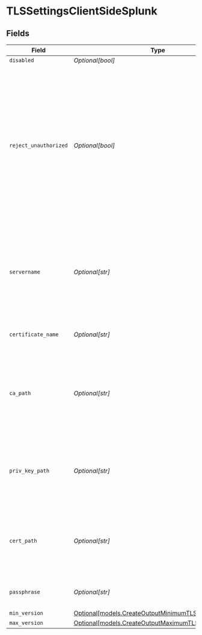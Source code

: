 # TLSSettingsClientSideSplunk


## Fields

| Field                                                                                                                                                                                                                                     | Type                                                                                                                                                                                                                                      | Required                                                                                                                                                                                                                                  | Description                                                                                                                                                                                                                               |
| ----------------------------------------------------------------------------------------------------------------------------------------------------------------------------------------------------------------------------------------- | ----------------------------------------------------------------------------------------------------------------------------------------------------------------------------------------------------------------------------------------- | ----------------------------------------------------------------------------------------------------------------------------------------------------------------------------------------------------------------------------------------- | ----------------------------------------------------------------------------------------------------------------------------------------------------------------------------------------------------------------------------------------- |
| `disabled`                                                                                                                                                                                                                                | *Optional[bool]*                                                                                                                                                                                                                          | :heavy_minus_sign:                                                                                                                                                                                                                        | N/A                                                                                                                                                                                                                                       |
| `reject_unauthorized`                                                                                                                                                                                                                     | *Optional[bool]*                                                                                                                                                                                                                          | :heavy_minus_sign:                                                                                                                                                                                                                        | Reject certificates that are not authorized by a CA in the CA certificate path, or by another<br/>                    trusted CA (such as the system's). Defaults to Enabled. Overrides the toggle from Advanced Settings, when also present. |
| `servername`                                                                                                                                                                                                                              | *Optional[str]*                                                                                                                                                                                                                           | :heavy_minus_sign:                                                                                                                                                                                                                        | Server name for the SNI (Server Name Indication) TLS extension. It must be a host name, and not an IP address.                                                                                                                            |
| `certificate_name`                                                                                                                                                                                                                        | *Optional[str]*                                                                                                                                                                                                                           | :heavy_minus_sign:                                                                                                                                                                                                                        | The name of the predefined certificate                                                                                                                                                                                                    |
| `ca_path`                                                                                                                                                                                                                                 | *Optional[str]*                                                                                                                                                                                                                           | :heavy_minus_sign:                                                                                                                                                                                                                        | Path on client in which to find CA certificates to verify the server's cert. PEM format. Can reference $ENV_VARS.                                                                                                                         |
| `priv_key_path`                                                                                                                                                                                                                           | *Optional[str]*                                                                                                                                                                                                                           | :heavy_minus_sign:                                                                                                                                                                                                                        | Path on client in which to find the private key to use. PEM format. Can reference $ENV_VARS.                                                                                                                                              |
| `cert_path`                                                                                                                                                                                                                               | *Optional[str]*                                                                                                                                                                                                                           | :heavy_minus_sign:                                                                                                                                                                                                                        | Path on client in which to find certificates to use. PEM format. Can reference $ENV_VARS.                                                                                                                                                 |
| `passphrase`                                                                                                                                                                                                                              | *Optional[str]*                                                                                                                                                                                                                           | :heavy_minus_sign:                                                                                                                                                                                                                        | Passphrase to use to decrypt private key                                                                                                                                                                                                  |
| `min_version`                                                                                                                                                                                                                             | [Optional[models.CreateOutputMinimumTLSVersionSplunk]](../models/createoutputminimumtlsversionsplunk.md)                                                                                                                                  | :heavy_minus_sign:                                                                                                                                                                                                                        | N/A                                                                                                                                                                                                                                       |
| `max_version`                                                                                                                                                                                                                             | [Optional[models.CreateOutputMaximumTLSVersionSplunk]](../models/createoutputmaximumtlsversionsplunk.md)                                                                                                                                  | :heavy_minus_sign:                                                                                                                                                                                                                        | N/A                                                                                                                                                                                                                                       |